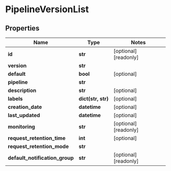 # PipelineVersionList

## Properties
Name | Type | Notes
------------ | ------------- | -------------
**id** | **str** | [optional] [readonly]
**version** | **str** |
**default** | **bool** | [optional]
**pipeline** | **str** |
**description** | **str** | [optional]
**labels** | **dict(str, str)** | [optional]
**creation_date** | **datetime** | [optional]
**last_updated** | **datetime** | [optional]
**monitoring** | **str** | [optional] [readonly]
**request_retention_time** | **int** | [optional]
**request_retention_mode** | **str** |
**default_notification_group** | **str** | [optional] [readonly]


